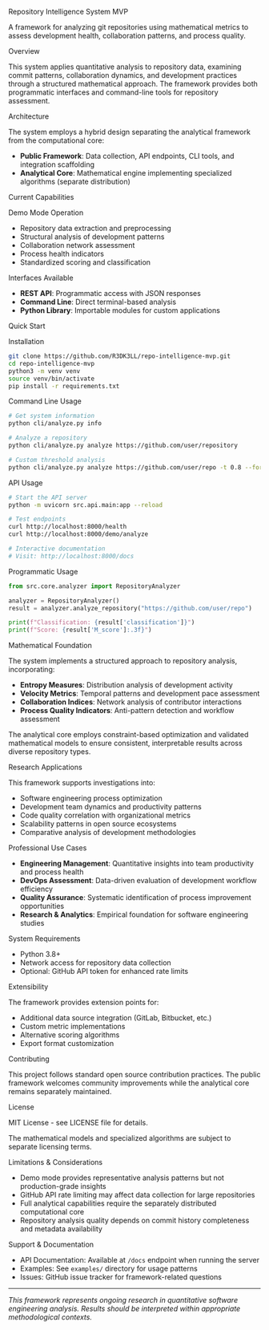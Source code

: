 Repository Intelligence System MVP

A framework for analyzing git repositories using mathematical metrics to assess development health, collaboration patterns, and process quality.

Overview

This system applies quantitative analysis to repository data, examining commit patterns, collaboration dynamics, and development practices through a structured mathematical approach. The framework provides both programmatic interfaces and command-line tools for repository assessment.

Architecture

The system employs a hybrid design separating the analytical framework from the computational core:

- **Public Framework**: Data collection, API endpoints, CLI tools, and integration scaffolding
- **Analytical Core**: Mathematical engine implementing specialized algorithms (separate distribution)

Current Capabilities

Demo Mode Operation
- Repository data extraction and preprocessing
- Structural analysis of development patterns  
- Collaboration network assessment
- Process health indicators
- Standardized scoring and classification

Interfaces Available
- **REST API**: Programmatic access with JSON responses
- **Command Line**: Direct terminal-based analysis
- **Python Library**: Importable modules for custom applications

Quick Start

Installation
```bash
git clone https://github.com/R3DK3LL/repo-intelligence-mvp.git
cd repo-intelligence-mvp
python3 -m venv venv
source venv/bin/activate
pip install -r requirements.txt
```

Command Line Usage
```bash
# Get system information
python cli/analyze.py info

# Analyze a repository
python cli/analyze.py analyze https://github.com/user/repository

# Custom threshold analysis
python cli/analyze.py analyze https://github.com/user/repo -t 0.8 --format summary
```

API Usage
```bash
# Start the API server
python -m uvicorn src.api.main:app --reload

# Test endpoints
curl http://localhost:8000/health
curl http://localhost:8000/demo/analyze

# Interactive documentation
# Visit: http://localhost:8000/docs
```

Programmatic Usage
```python
from src.core.analyzer import RepositoryAnalyzer

analyzer = RepositoryAnalyzer()
result = analyzer.analyze_repository("https://github.com/user/repo")

print(f"Classification: {result['classification']}")
print(f"Score: {result['M_score']:.3f}")
```

Mathematical Foundation

The system implements a structured approach to repository analysis, incorporating:

- **Entropy Measures**: Distribution analysis of development activity
- **Velocity Metrics**: Temporal patterns and development pace assessment  
- **Collaboration Indices**: Network analysis of contributor interactions
- **Process Quality Indicators**: Anti-pattern detection and workflow assessment

The analytical core employs constraint-based optimization and validated mathematical models to ensure consistent, interpretable results across diverse repository types.

Research Applications

This framework supports investigations into:
- Software engineering process optimization
- Development team dynamics and productivity patterns
- Code quality correlation with organizational metrics
- Scalability patterns in open source ecosystems
- Comparative analysis of development methodologies

Professional Use Cases

- **Engineering Management**: Quantitative insights into team productivity and process health
- **DevOps Assessment**: Data-driven evaluation of development workflow efficiency  
- **Quality Assurance**: Systematic identification of process improvement opportunities
- **Research & Analytics**: Empirical foundation for software engineering studies

System Requirements

- Python 3.8+
- Network access for repository data collection
- Optional: GitHub API token for enhanced rate limits

Extensibility

The framework provides extension points for:
- Additional data source integration (GitLab, Bitbucket, etc.)
- Custom metric implementations
- Alternative scoring algorithms
- Export format customization

Contributing

This project follows standard open source contribution practices. The public framework welcomes community improvements while the analytical core remains separately maintained.

License

MIT License - see LICENSE file for details.

The mathematical models and specialized algorithms are subject to separate licensing terms.

Limitations & Considerations

- Demo mode provides representative analysis patterns but not production-grade insights
- GitHub API rate limiting may affect data collection for large repositories
- Full analytical capabilities require the separately distributed computational core
- Repository analysis quality depends on commit history completeness and metadata availability

Support & Documentation

- API Documentation: Available at `/docs` endpoint when running the server
- Examples: See `examples/` directory for usage patterns
- Issues: GitHub issue tracker for framework-related questions

---

*This framework represents ongoing research in quantitative software engineering analysis. Results should be interpreted within appropriate methodological contexts.*
